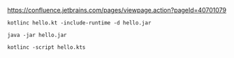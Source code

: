 https://confluence.jetbrains.com/pages/viewpage.action?pageId=40701079

```
kotlinc hello.kt -include-runtime -d hello.jar

java -jar hello.jar
```


```
kotlinc -script hello.kts
```
